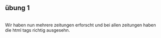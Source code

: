 ## übung 1
<br>
Wir haben nun mehrere zeitungen erforscht und bei allen zeitungen haben die html tags richtig ausgesehn.
